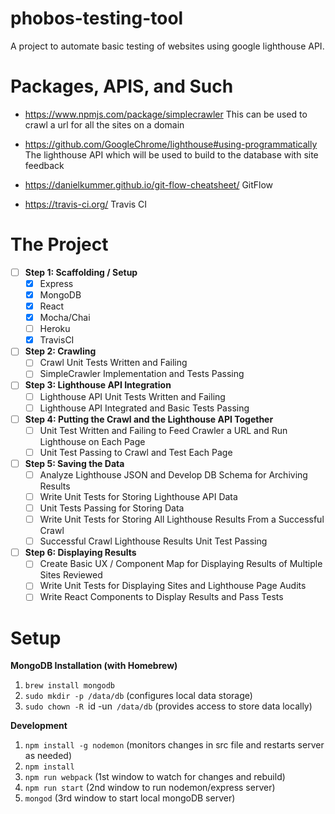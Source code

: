 # phobos-testing-tool
A project to automate basic testing of websites using google lighthouse API.

# Packages, APIS, and Such
- https://www.npmjs.com/package/simplecrawler
This can be used to crawl a url for all the sites on a domain

- https://github.com/GoogleChrome/lighthouse#using-programmatically
The lighthouse API which will be used to build to the database with site feedback

- https://danielkummer.github.io/git-flow-cheatsheet/ GitFlow

- https://travis-ci.org/ Travis CI

# The Project
- [ ] **Step 1: Scaffolding / Setup**
  - [x] Express
  - [x] MongoDB
  - [x] React
  - [x] Mocha/Chai
  - [ ] Heroku
  - [x] TravisCI
- [ ] **Step 2: Crawling**
  - [ ] Crawl Unit Tests Written and Failing
  - [ ] SimpleCrawler Implementation and Tests Passing
- [ ] **Step 3: Lighthouse API Integration**
  - [ ] Lighthouse API Unit Tests Written and Failing
  - [ ] Lighthouse API Integrated and Basic Tests Passing
- [ ] **Step 4: Putting the Crawl and the Lighthouse API Together**
  - [ ] Unit Test Written and Failing to Feed Crawler a URL and Run Lighthouse on Each Page
  - [ ] Unit Test Passing to Crawl and Test Each Page
- [ ] **Step 5: Saving the Data**
  - [ ] Analyze Lighthouse JSON and Develop DB Schema for Archiving Results
  - [ ] Write Unit Tests for Storing Lighthouse API Data
  - [ ] Unit Tests Passing for Storing Data
  - [ ] Write Unit Tests for Storing All Lighthouse Results From a Successful Crawl
  - [ ] Successful Crawl Lighthouse Results Unit Test Passing
- [ ] **Step 6: Displaying Results**
  - [ ] Create Basic UX / Component Map for Displaying Results of Multiple Sites Reviewed
  - [ ] Write Unit Tests for Displaying Sites and Lighthouse Page Audits
  - [ ] Write React Components to Display Results and Pass Tests

# Setup

**MongoDB Installation (with Homebrew)**
1. `brew install mongodb`
2. `sudo mkdir -p /data/db` (configures local data storage)
3. `sudo chown -R `id -un` /data/db` (provides access to store data locally)

**Development**
1. `npm install -g nodemon` (monitors changes in src file and restarts server as needed)
2. `npm install`
3. `npm run webpack` (1st window to watch for changes and rebuild)
4. `npm run start` (2nd window to run nodemon/express server)
5. `mongod` (3rd window to start local mongoDB server)
